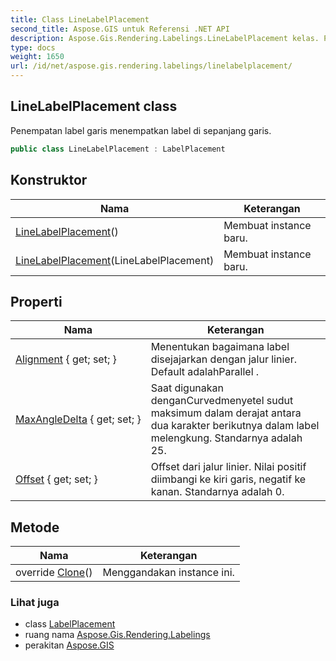 ```yaml
---
title: Class LineLabelPlacement
second_title: Aspose.GIS untuk Referensi .NET API
description: Aspose.Gis.Rendering.Labelings.LineLabelPlacement kelas. Penempatan label garis menempatkan label di sepanjang garis.
type: docs
weight: 1650
url: /id/net/aspose.gis.rendering.labelings/linelabelplacement/
---
```

## LineLabelPlacement class

Penempatan label garis menempatkan label di sepanjang garis.

```csharp
public class LineLabelPlacement : LabelPlacement
```

## Konstruktor

| Nama | Keterangan |
| --- | --- |
| [LineLabelPlacement](linelabelplacement/#constructor)() | Membuat instance baru. |
| [LineLabelPlacement](linelabelplacement/#constructor_1)(LineLabelPlacement) | Membuat instance baru. |

## Properti

| Nama | Keterangan |
| --- | --- |
| [Alignment](../../aspose.gis.rendering.labelings/linelabelplacement/alignment/) { get; set; } | Menentukan bagaimana label disejajarkan dengan jalur linier. Default adalahParallel . |
| [MaxAngleDelta](../../aspose.gis.rendering.labelings/linelabelplacement/maxangledelta/) { get; set; } | Saat digunakan denganCurvedmenyetel sudut maksimum dalam derajat antara dua karakter berikutnya dalam label melengkung. Standarnya adalah 25. |
| [Offset](../../aspose.gis.rendering.labelings/linelabelplacement/offset/) { get; set; } | Offset dari jalur linier. Nilai positif diimbangi ke kiri garis, negatif ke kanan. Standarnya adalah 0. |

## Metode

| Nama | Keterangan |
| --- | --- |
| override [Clone](../../aspose.gis.rendering.labelings/linelabelplacement/clone/)() | Menggandakan instance ini. |

### Lihat juga

* class [LabelPlacement](../labelplacement/)
* ruang nama [Aspose.Gis.Rendering.Labelings](../../aspose.gis.rendering.labelings/)
* perakitan [Aspose.GIS](../../)


